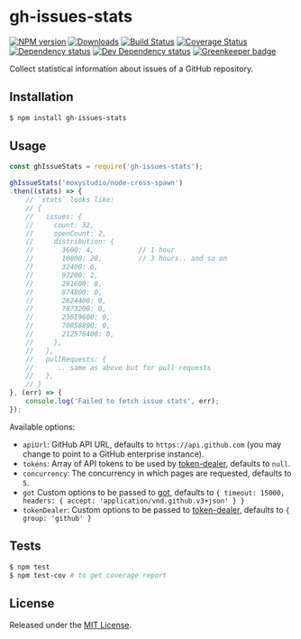 # gh-issues-stats

[![NPM version][npm-image]][npm-url] [![Downloads][downloads-image]][npm-url] [![Build Status][travis-image]][travis-url] [![Coverage Status][coveralls-image]][coveralls-url] [![Dependency status][david-dm-image]][david-dm-url] [![Dev Dependency status][david-dm-dev-image]][david-dm-dev-url] [![Greenkeeper badge][greenkeeper-image]][greenkeeper-url]

[npm-url]:https://npmjs.org/package/gh-issues-stats
[downloads-image]:http://img.shields.io/npm/dm/gh-issues-stats.svg
[npm-image]:http://img.shields.io/npm/v/gh-issues-stats.svg
[travis-url]:https://travis-ci.org/moxystudio/node-gh-issues-stats
[travis-image]:http://img.shields.io/travis/moxystudio/node-gh-issues-stats/master.svg
[coveralls-url]:https://coveralls.io/r/moxystudio/node-gh-issues-stats
[coveralls-image]:https://img.shields.io/coveralls/moxystudio/node-gh-issues-stats/master.svg
[david-dm-url]:https://david-dm.org/moxystudio/node-gh-issues-stats
[david-dm-image]:https://img.shields.io/david/moxystudio/node-gh-issues-stats.svg
[david-dm-dev-url]:https://david-dm.org/moxystudio/node-gh-issues-stats?type=dev
[david-dm-dev-image]:https://img.shields.io/david/dev/moxystudio/node-gh-issues-stats.svg
[greenkeeper-image]:https://badges.greenkeeper.io/moxystudio/node-gh-issues-stats.svg
[greenkeeper-url]:https://greenkeeper.io/

Collect statistical information about issues of a GitHub repository.


## Installation

```sh
$ npm install gh-issues-stats
```


## Usage

```js
const ghIssueStats = require('gh-issues-stats');

ghIssueStats('moxystudio/node-cross-spawn')
.then((stats) => {
    // `stats` looks like:
    // {
    //   issues: {
    //     count: 32,
    //     openCount: 2,
    //     distribution: {
    //       3600: 4,           // 1 hour
    //       10800: 20,         // 3 hours.. and so on
    //       32400: 6,
    //       97200: 2,
    //       291600: 0,
    //       874800: 0,
    //       2624400: 0,
    //       7873200: 0,
    //       23619600: 0,
    //       70858800: 0,
    //       212576400: 0,
    //     },
    //   },
    //   pullRequests: {
    //      .. same as above but for pull requests
    //   },
    // }
}, (err) => {
    console.log('Failed to fetch issue stats', err);
});
```

Available options:

- `apiUrl`: GitHub API URL, defaults to `https://api.github.com` (you may change to point to a GitHub enterprise instance).
- `tokens`: Array of API tokens to be used by [token-dealer](https://github.com/moxystudio/node-token-dealer), defaults to `null`.
- `concurrency`: The concurrency in which pages are requested, defaults to `5`.
- `got` Custom options to be passed to [got](https://github.com/sindresorhus/got), defaults to `{ timeout: 15000, headers: { accept: 'application/vnd.github.v3+json' } }`
- `tokenDealer`: Custom options to be passed to [token-dealer](https://github.com/moxystudio/node-token-dealer), defaults to `{ group: 'github' }`


## Tests

```sh
$ npm test
$ npm test-cov # to get coverage report
```


## License

Released under the [MIT License](http://www.opensource.org/licenses/mit-license.php).
